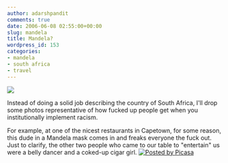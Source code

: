 ```yaml
---
author: adarshpandit
comments: true
date: 2006-06-08 02:55:00+00:00
slug: mandela
title: Mandela?
wordpress_id: 153
categories:
- mandela
- south africa
- travel
---
```


[![](http://photos1.blogger.com/blogger/5119/270/320/100_0800.jpg)](http://photos1.blogger.com/blogger/5119/270/640/100_0800.jpg)   
  
Instead of doing a solid job describing the country of South Africa, I'll drop some photos representative of how fucked up people get when you institutionally implement racism.   
  
For example, at one of the nicest restaurants in Capetown, for some reason, this dude in a Mandela mask comes in and freaks everyone the fuck out. Just to clarify, the other two people who came to our table to "entertain" us were a belly dancer and a coked-up cigar girl. [![Posted by Picasa](http://photos1.blogger.com/pbp.gif)](http://picasa.google.com/blogger/)
